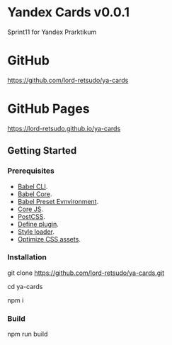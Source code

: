 # Yandex Cards  v0.0.1
Sprint11 for Yandex Prarktikum

# GitHub
<https://github.com/lord-retsudo/ya-cards>

# GitHub Pages
<https://lord-retsudo.github.io/ya-cards>

## Getting Started

### Prerequisites

- [Babel CLI](https://babeljs.io/docs/en/babel-cli#docsNav).
- [Babel Core](https://babeljs.io/docs/en/babel-core).
- [Babel Preset Evnvironment](https://babeljs.io/docs/en/babel-preset-env#docsNav).
- [Core JS](https://github.com/zloirock/core-js#readme).
- [PostCSS](https://postcss.org/).
- [Define plugin](https://webpack.js.org/plugins/define-plugin/).
- [Style loader](https://github.com/webpack-contrib/style-loader).
- [Optimize CSS assets](https://www.npmjs.com/package/optimize-css-assets-webpack-plugin).

### Installation 

git clone https://github.com/lord-retsudo/ya-cards.git

cd ya-cards

npm i 

### Build

npm run build

